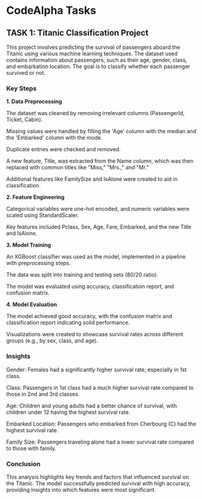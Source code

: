 # CodeAlpha Tasks

## TASK 1: Titanic Classification Project

This project involves predicting the survival of passengers aboard the Titanic using various machine learning techniques. The dataset used contains information about passengers, such as their age, gender, class, and embarkation location. The goal is to classify whether each passenger survived or not.

### Key Steps
**1. Data Preprocessing**

The dataset was cleaned by removing irrelevant columns (PassengerId, Ticket, Cabin).

Missing values were handled by filling the 'Age' column with the median and the 'Embarked' column with the mode.

Duplicate entries were checked and removed.

A new feature, Title, was extracted from the Name column, which was then replaced with common titles like "Miss," "Mrs.," and "Mr."

Additional features like FamilySize and IsAlone were created to aid in classification.

**2. Feature Engineering**

Categorical variables were one-hot encoded, and numeric variables were scaled using StandardScaler.

Key features included Pclass, Sex, Age, Fare, Embarked, and the new Title and IsAlone.

**3. Model Training**

An XGBoost classifier was used as the model, implemented in a pipeline with preprocessing steps.

The data was split into training and testing sets (80/20 ratio).

The model was evaluated using accuracy, classification report, and confusion matrix.

**4. Model Evaluation**

The model achieved good accuracy, with the confusion matrix and classification report indicating solid performance.

Visualizations were created to showcase survival rates across different groups (e.g., by sex, class, and age).

### Insights

Gender: Females had a significantly higher survival rate, especially in 1st class.

Class: Passengers in 1st class had a much higher survival rate compared to those in 2nd and 3rd classes.

Age: Children and young adults had a better chance of survival, with children under 12 having the highest survival rate.

Embarked Location: Passengers who embarked from Cherbourg (C) had the highest survival rate.

Family Size: Passengers traveling alone had a lower survival rate compared to those with family.

### Conclusion

This analysis highlights key trends and factors that influenced survival on the Titanic. The model successfully predicted survival with high accuracy, providing insights into which features were most significant.
